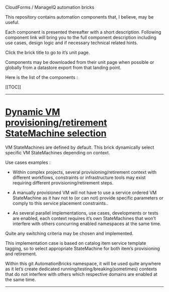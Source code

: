 CloudForms / ManageIQ automation bricks

This repository contains automation components that, I believe, may be useful.

Each component is presented thereafter with a short description.
Following component link will bring you to the full component description including use cases, design logic and if necessary technical related hints. 

Click the brick title to go to it’s unit page.

Components may be downloaded from their unit page when possible or globally from a datastore export from that landing point.

Here is the list of the components :

[[TOC]]

* * *


# [Dynamic VM provisioning/retirement StateMachine selection](TaggedStateMachines/Readme.md)

VM StateMachines are defined by default. This brick dynamically select specific VM StateMachines depending on context. 

Use cases examples :

*  Within complex projects, several provisioning/retirement context with different workflows, constraints or  infrastructure tools may exist requiring different provisioning/retirement steps.

* A manually provisioned VM will not have to use a service ordered VM StateMachine as it hav not to (or can not) provide specific parameters or comply to this service placement constraints..

* As several parallel implementations, use cases, developments or tests are enabled, each context requires it’s own StateMachines that won’t interfere with others concurring enabled namespaces at the same time.

Quite any switching criteria may be chosen and implemented.

This implementation case is based on catalog item service template tagging, so to select appropriate StateMachine for both item’s provisioning and retirement. 

Within this git AutomationBricks namespace, it will be used quite anywhere as it let’s create dedicated running/testing/breaking(sometimes) contexts that do not interfere with others which respective domains are enabled at the same time.

* * *

